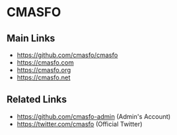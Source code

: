 
# CMASFO

## Main Links

* https://github.com/cmasfo/cmasfo
* https://cmasfo.com
* https://cmasfo.org
* https://cmasfo.net

## Related Links

* https://github.com/cmasfo-admin (Admin's Account)
* https://twitter.com/cmasfo (Official Twitter)
